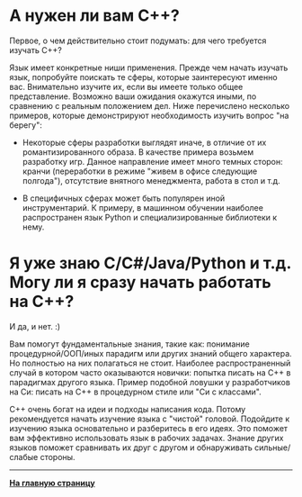# А нужен ли вам C++?

Первое, о чем действительно стоит подумать: для чего требуется изучать C++?

Язык имеет конкретные ниши применения. Прежде чем начать изучать язык, попробуйте поискать те сферы, которые заинтересуют именно вас. Внимательно изучите их, если вы имеете только общее представление. Возможно ваши ожидания окажутся иными, по сравнению с реальным положением дел. Ниже перечислено несколько примеров, которые демонстрируют необходимость изучить вопрос "на берегу":

- Некоторые сферы разработки выглядят иначе, в отличие от их романтизированного образа. В качестве примера возьмем разработку игр. Данное направление имеет много темных сторон: кранчи (переработки в режиме "живем в офисе следующие полгода"), отсутствие внятного менеджмента, работа в стол и т.д. 

- В специфичных сферах может быть популярен иной инструментарий. К примеру, в машинном обучении наиболее распространен язык Python и специализированные библиотеки к нему.


# Я уже знаю C/C#/Java/Python и т.д. Могу ли я сразу начать работать на C++?

И да, и нет. :) 

Вам помогут фундаментальные знания, такие как: понимание процедурной/ООП/иных парадигм или других знаний общего характера. Но полностью на них полагаться не стоит. Наиболее распространенный случай в котором часто оказываются новички: попытка писать на C++ в парадигмах другого языка. Пример подобной ловушки у разработчиков на Си: писать на C++ в процедурном стиле или "Си с классами". 

C++ очень богат на идеи и подходы написания кода. Потому рекомендуется начать изучение языка с "чистой" головой. Подойдите к изучению языка основательно и разберитесь в его идеях. Это поможет вам эффективно использовать язык в рабочих задачах. Знание других языков поможет сравнивать их друг с другом и обнаруживать сильные/слабые стороны.

---

[**На главную страницу**](README.md)

